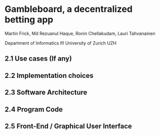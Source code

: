 # Gambleboard, a decentralized betting app

Martin Frick, Md Rezuanul Haque, Ronin Chellakudam, Lauri Tahvanainen

Department of Informatics IfI University of Zurich UZH


## 2.1 Use cases (If any) 


## 2.2 Implementation choices

## 2.3 Software Architecture 

## 2.4 Program Code


## 2.5 Front-End / Graphical User Interface

